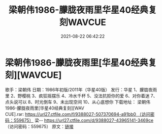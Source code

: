 ﻿---
title: 梁朝伟1986-朦胧夜雨里华星40经典复刻WAVCUE
date: 2021-08-22 06:42:22
categories: WAV车载音乐、镜像
tags: 华语中文
---
# 梁朝伟1986-朦胧夜雨里[华星40经典复刻][WAVCUE]

歌手：梁朝伟
日期：1986年初版/2011年（华星40版）
发行：华星
1、朦胧夜雨里
2、野樱桃
3、疯狂摇摆乐
4、冷水千杯
5、没法抗拒你的爱
6、对你着迷
7、点头说可以
8、时光倒车
9、未出现空间
10、从心底想你
下载地址：
梁朝伟1986-朦胧夜雨里[华星40经典复刻][WAV CUE].rar: https://url27.ctfile.com/f/9388027-507370694-a91bb0 （访问密码：559675）
梁--
https://url27.ctfile.com/d/9388027-43965141-3469ce
（访问密码：559675）
原文：[链接](https://blog.sina.com.cn/s/blog_1647c7e7601030thy.html)